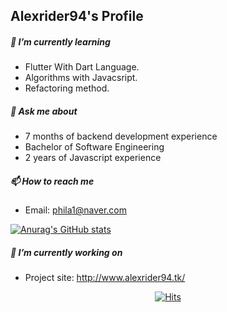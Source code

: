 ## Alexrider94's Profile

##### 🌱 I’m currently learning

- Flutter With Dart Language.
- Algorithms with Javacsript.
- Refactoring method.

##### 💬 Ask me about

- 7 months of backend development experience
- Bachelor of Software Engineering
- 2 years of Javascript experience

##### 📫 How to reach me

- Email: phila1@naver.com

[![Anurag's GitHub stats](https://github-readme-stats.vercel.app/api?username=alexrider94&show_icons=true&theme=radical)](https://github.com/anuraghazra/github-readme-stats)

##### 🔭 I’m currently working on

- Project site: http://www.alexrider94.tk/


<div align=center>

[![Hits](https://hits.seeyoufarm.com/api/count/incr/badge.svg?url=https%3A%2F%2Fgithub.com%2Falexrider94%2Fhit-counter&count_bg=%237A3DC8&title_bg=%23AD80DB&icon=ko-fi.svg&icon_color=%235556E5&title=hello+there%21&edge_flat=true)](https://hits.seeyoufarm.com)

</div>


<!--
**alexrider94/alexrider94** is a ✨ _special_ ✨ repository because its `README.md` (this file) appears on your GitHub profile.

Here are some ideas to get you started:

- 🔭 I’m currently working on ...
- 🌱 I’m currently learning ...
- 👯 I’m looking to collaborate on ...
- 🤔 I’m looking for help with ...
- 💬 Ask me about ...
- 📫 How to reach me: ...
- 😄 Pronouns: ...
- ⚡ Fun fact: ...
-->
